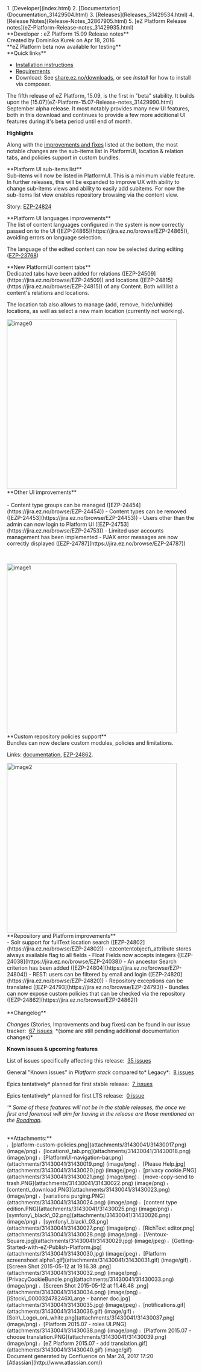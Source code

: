 <div id="page">
<div id="main" class="aui-page-panel">
<div id="main-header">
<div id="breadcrumb-section">
1.  [Developer](index.html)
2.  [Documentation](Documentation_31429504.html)
3.  [Releases](Releases_31429534.html)
4.  [Release Notes](Release-Notes_32867905.html)
5.  [eZ Platform Release notes](eZ-Platform-Release-notes_31429935.html)

</div>
**Developer : eZ Platform 15.09 Release notes**

</div>
<div id="content" class="view">
<div class="page-metadata">
Created by Dominika Kurek on Apr 18, 2016

</div>
<div id="main-content" class="wiki-content group">
<div class="contentLayout2">
<div class="columnLayout single" data-layout="single">
<div class="cell normal" data-type="normal">
<div class="innerCell">
**eZ Platform beta now available for testing**

</div>
</div>
</div>
<div class="columnLayout single" data-layout="single">
<div class="cell normal" data-type="normal">
<div class="innerCell">
**Quick links**

-   [Installation instructions](https://github.com/ezsystems/ezplatform/blob/release-2015.09.01/INSTALL.md)[](https://github.com/ezsystems/ezplatform/blob/v15.05/INSTALL.md)
-   [Requirements](https://doc.ez.no/display/TMPA/Requirements+5.4)
-   Download: See [share.ez.no/downloads](http://share.ez.no/downloads/downloads/ez-platform-15.09), or see *Install* for how to install via composer.

</div>
</div>
</div>
<div class="columnLayout single" data-layout="single">
<div class="cell normal" data-type="normal">
<div class="innerCell">
The fifth release of eZ Platform, 15.09, is the first in "beta" stability. It builds upon the [15.07](eZ-Platform-15.07-Release-notes_31429990.html) September alpha release. It most notably provides many new UI features, both in this download and continues to provide a few more additional UI features during it's beta period until end of month.

**Highlights**

Along with the [improvements and fixes](#eZPlatform15.09Releasenotes-changelog) listed at the bottom, the most notable changes are the sub-items list in PlatformUI, location & relation tabs, and policies support in custom bundles.

</div>
</div>
</div>
<div class="columnLayout single" data-layout="single">
<div class="cell normal" data-type="normal">
<div class="innerCell">
**Platform UI sub-items list**

</div>
</div>
</div>
<div class="columnLayout two-equal" data-layout="two-equal">
<div class="cell normal" data-type="normal">
<div class="innerCell">
Sub-items will now be listed in PlatformUI. This is a minimum viable feature. In further releases, this will be expanded to improve UX with ability to change sub-items views and ability to easily add subitems. For now the sub-items list view enables repository browsing via the content view. 

Story: [EZP-24824](https://jira.ez.no/browse/EZP-24824)

</div>
</div>
<div class="cell normal" data-type="normal">
<div class="innerCell">
</div>
</div>
</div>
<div class="columnLayout single" data-layout="single">
<div class="cell normal" data-type="normal">
<div class="innerCell">
**Platform UI languages improvements**

</div>
</div>
</div>
<div class="columnLayout two-equal" data-layout="two-equal">
<div class="cell normal" data-type="normal">
<div class="innerCell">
The list of content languages configured in the system is now correctly passed on to the UI ([EZP-24865](https://jira.ez.no/browse/EZP-24865)), avoiding errors on language selection. 

The language of the edited content can now be selected during editing ([EZP-23768](https://jira.ez.no/browse/EZP-23768))

</div>
</div>
<div class="cell normal" data-type="normal">
<div class="innerCell">
</div>
</div>
</div>
<div class="columnLayout single" data-layout="single">
<div class="cell normal" data-type="normal">
<div class="innerCell">
**New PlatformUI content tabs**

</div>
</div>
</div>
<div class="columnLayout two-equal" data-layout="two-equal">
<div class="cell normal" data-type="normal">
<div class="innerCell">
Dedicated tabs have been added for relations ([EZP-24509](https://jira.ez.no/browse/EZP-24509)) and locations ([EZP-24815](https://jira.ez.no/browse/EZP-24815)) of any Content. Both will list a content's relations and locations.

The location tab also allows to manage (add, remove, hide/unhide) locations, as well as select a new main location (currently not working).

</div>
</div>
<div class="cell normal" data-type="normal">
<div class="innerCell">
<img src="attachments/31430041/31430018.png" alt="image0" class="confluence-embedded-image" width="450" />

</div>
</div>
</div>
<div class="columnLayout two-equal" data-layout="two-equal">
<div class="cell normal" data-type="normal">
<div class="innerCell">
**Other UI improvements**

</div>
</div>
<div class="cell normal" data-type="normal">
<div class="innerCell">
 

</div>
</div>
</div>
<div class="columnLayout two-equal" data-layout="two-equal">
<div class="cell normal" data-type="normal">
<div class="innerCell">
-   Content type groups can be managed ([EZP-24454](https://jira.ez.no/browse/EZP-24454))
-   Content types can be removed ([EZP-24453](https://jira.ez.no/browse/EZP-24453))
-   Users other than the admin can now login to Platform UI ([EZP-24753](https://jira.ez.no/browse/EZP-24753))
-   Limited user accounts management has been implemented
-   PJAX error messages are now correctly displayed ([EZP-24787](https://jira.ez.no/browse/EZP-24787))

 

</div>
</div>
<div class="cell normal" data-type="normal">
<div class="innerCell">
<img src="attachments/31430041/31430019.png" alt="image1" class="confluence-embedded-image" width="450" />

</div>
</div>
</div>
<div class="columnLayout single" data-layout="single">
<div class="cell normal" data-type="normal">
<div class="innerCell">
**Custom repository policies support**

</div>
</div>
</div>
<div class="columnLayout two-equal" data-layout="two-equal">
<div class="cell normal" data-type="normal">
<div class="innerCell">
Bundles can now declare custom modules, policies and limitations.

Links: [documentation](https://github.com/ezsystems/ezpublish-kernel/blob/master/doc/specifications/security/permissions/policies_extensibility.md), [EZP-24862](https://jira.ez.no/browse/EZP-24862).

</div>
</div>
<div class="cell normal" data-type="normal">
<div class="innerCell">
<img src="attachments/31430041/31430017.png" alt="image2" class="confluence-embedded-image" width="450" />

</div>
</div>
</div>
<div class="columnLayout single" data-layout="single">
<div class="cell normal" data-type="normal">
<div class="innerCell">
**Repository and Platform improvements**

</div>
</div>
</div>
<div class="columnLayout single" data-layout="single">
<div class="cell normal" data-type="normal">
<div class="innerCell">
-   Solr support for fullText location search ([EZP-24802](https://jira.ez.no/browse/EZP-24802))
-   ezcontentobject\_attribute stores always available flag to all fields
-   Float Fields now accepts integers ([EZP-24038](https://jira.ez.no/browse/EZP-24038))
-   An ancestor Search criterion has been added ([EZP-24804](https://jira.ez.no/browse/EZP-24804))
-   REST: users can be filtered by email and login ([EZP-24820](https://jira.ez.no/browse/EZP-24820))
-   Repository exceptions can be translated ([EZP-24793](https://jira.ez.no/browse/EZP-24793))
-   Bundles can now expose custom policies that can be checked via the repository ([EZP-24862](https://jira.ez.no/browse/EZP-24862))

</div>
</div>
</div>
<div class="columnLayout single" data-layout="single">
<div class="cell normal" data-type="normal">
<div class="innerCell">
 

</div>
</div>
</div>
<div class="columnLayout single" data-layout="single">
<div class="cell normal" data-type="normal">
<div class="innerCell">
**Changelog**

*Changes* (Stories, Improvements and bug fixes) can be found in our issue tracker:  [67 issues](https://jira.ez.no/secure/IssueNavigator.jspa?reset=true&jqlQuery=fixVersion%3D%222015.07%22+AND+project+%3D+EZP+AND+issuetype+in+%28Story%2C+Improvement%2C+Bug%29+order+by+issuetype++++++++&src=confmacro)  \*(some are still pending additional documentation changes)\*

**Known issues & upcoming features**

List of issues specifically affecting this release:  [35 issues](https://jira.ez.no/secure/IssueNavigator.jspa?reset=true&jqlQuery=project+%3D+EZP+AND+issuetype+in+%28bug%29+AND+affectedVersion+%3D+2015.05+ORDER+BY+priority++++++&src=confmacro)

General "Known issues" in *Platform stack* compared to\* Legacy\*:  [8 issues](https://jira.ez.no/secure/IssueNavigator.jspa?reset=true&jqlQuery=project+%3D+EZP+AND+affectedVersion+%3D%22Known+Issues+5.x+Stack%22+AND+resolution+%3D+Unresolved+ORDER+BY+priority+&src=confmacro)

Epics tentatively\* planned for first stable release:  [7 issues](https://jira.ez.no/secure/IssueNavigator.jspa?reset=true&jqlQuery=project+%3D+EZP+AND+issuetype+%3D+Epic+AND+fixVersion%3DPollux+AND+resolution+%3D+Unresolved+ORDER+BY+priority+&src=confmacro)

Epics tentatively\* planned for first LTS release:  [0 issue](https://jira.ez.no/secure/IssueNavigator.jspa?reset=true&jqlQuery=project+%3D+EZP+AND+issuetype+%3D+Epic+AND+fixVersion%3D%22Mauna+Kea%22+AND+resolution+%3D+Unresolved+ORDER+BY+priority++&src=confmacro)

*'\* Some of these features will not be in the stable releases, the once we first and foremost will aim for having in the release are those mentioned on the [Roadmap](http://ez.no/Blog/What-to-Expect-from-eZ-Studio-and-eZ-Platform).*

</div>
</div>
</div>
</div>
 

</div>
<div class="pageSection group">
<div class="pageSectionHeader">
**Attachments:**

</div>
<div class="greybox" align="left">
<img src="images/icons/bullet_blue.gif" alt="image3" width="8" height="8" /> [platform-custom-policies.png](attachments/31430041/31430017.png) (image/png) <img src="images/icons/bullet_blue.gif" alt="image4" width="8" height="8" /> [locations\_tab.png](attachments/31430041/31430018.png) (image/png) <img src="images/icons/bullet_blue.gif" alt="image5" width="8" height="8" /> [PlatformUI-navigation-bar.png](attachments/31430041/31430019.png) (image/png) <img src="images/icons/bullet_blue.gif" alt="image6" width="8" height="8" /> [Please Help.jpg](attachments/31430041/31430020.jpg) (image/jpeg) <img src="images/icons/bullet_blue.gif" alt="image7" width="8" height="8" /> [privacy cookie.PNG](attachments/31430041/31430021.png) (image/png) <img src="images/icons/bullet_blue.gif" alt="image8" width="8" height="8" /> [move-copy-send to trash.PNG](attachments/31430041/31430022.png) (image/png) <img src="images/icons/bullet_blue.gif" alt="image9" width="8" height="8" /> [content\_download.PNG](attachments/31430041/31430023.png) (image/png) <img src="images/icons/bullet_blue.gif" alt="image10" width="8" height="8" /> [variations purging.PNG](attachments/31430041/31430024.png) (image/png) <img src="images/icons/bullet_blue.gif" alt="image11" width="8" height="8" /> [content type edition.PNG](attachments/31430041/31430025.png) (image/png) <img src="images/icons/bullet_blue.gif" alt="image12" width="8" height="8" /> [symfony\_black\_02.png](attachments/31430041/31430026.png) (image/png) <img src="images/icons/bullet_blue.gif" alt="image13" width="8" height="8" /> [symfony\_black\_03.png](attachments/31430041/31430027.png) (image/png) <img src="images/icons/bullet_blue.gif" alt="image14" width="8" height="8" /> [RichText editor.png](attachments/31430041/31430028.png) (image/png) <img src="images/icons/bullet_blue.gif" alt="image15" width="8" height="8" /> [Ventoux-Square.jpg](attachments/31430041/31430029.jpg) (image/jpeg) <img src="images/icons/bullet_blue.gif" alt="image16" width="8" height="8" /> [Getting-Started-with-eZ-Publish-Platform.jpg](attachments/31430041/31430030.jpg) (image/jpeg) <img src="images/icons/bullet_blue.gif" alt="image17" width="8" height="8" /> [Platform screenshoot alpha1.gif](attachments/31430041/31430031.gif) (image/gif) <img src="images/icons/bullet_blue.gif" alt="image18" width="8" height="8" /> [Screen Shot 2015-05-12 at 19.16.38 .png](attachments/31430041/31430032.png) (image/png) <img src="images/icons/bullet_blue.gif" alt="image19" width="8" height="8" /> [PrivacyCookieBundle.png](attachments/31430041/31430033.png) (image/png) <img src="images/icons/bullet_blue.gif" alt="image20" width="8" height="8" /> [Screen Shot 2015-05-12 at 11.46.48 .png](attachments/31430041/31430034.png) (image/png) <img src="images/icons/bullet_blue.gif" alt="image21" width="8" height="8" /> [iStock\_000032478246XLarge - banner doc.jpg](attachments/31430041/31430035.jpg) (image/jpeg) <img src="images/icons/bullet_blue.gif" alt="image22" width="8" height="8" /> [notifications.gif](attachments/31430041/31430036.gif) (image/gif) <img src="images/icons/bullet_blue.gif" alt="image23" width="8" height="8" /> [Solr\_Logo\_on\_white.png](attachments/31430041/31430037.png) (image/png) <img src="images/icons/bullet_blue.gif" alt="image24" width="8" height="8" /> [Platform 2015.07 - roles UI.PNG](attachments/31430041/31430038.png) (image/png) <img src="images/icons/bullet_blue.gif" alt="image25" width="8" height="8" /> [Platform 2015.07 - choose translation.PNG](attachments/31430041/31430039.png) (image/png) <img src="images/icons/bullet_blue.gif" alt="image26" width="8" height="8" /> [eZ Platform 2015.07 - add translation.gif](attachments/31430041/31430040.gif) (image/gif)

</div>
</div>
</div>
</div>
<div id="footer" role="contentinfo">
<div class="section footer-body">
Document generated by Confluence on Mar 24, 2017 17:20

<div id="footer-logo">
[Atlassian](http://www.atlassian.com/)

</div>
</div>
</div>
</div>

